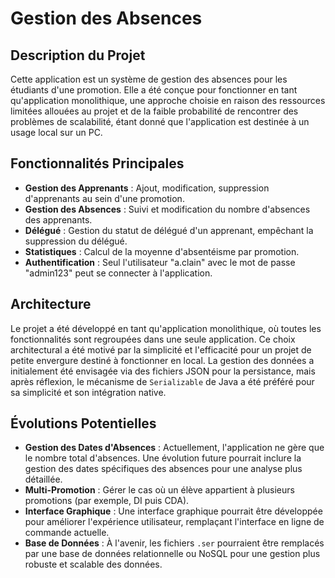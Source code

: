# Gestion des Absences

## Description du Projet

Cette application est un système de gestion des absences pour les étudiants d'une promotion. Elle a été conçue pour fonctionner en tant qu'application monolithique, une approche choisie en raison des ressources limitées allouées au projet et de la faible probabilité de rencontrer des problèmes de scalabilité, étant donné que l'application est destinée à un usage local sur un PC.

## Fonctionnalités Principales

- **Gestion des Apprenants** : Ajout, modification, suppression d'apprenants au sein d'une promotion.
- **Gestion des Absences** : Suivi et modification du nombre d'absences des apprenants.
- **Délégué** : Gestion du statut de délégué d'un apprenant, empêchant la suppression du délégué.
- **Statistiques** : Calcul de la moyenne d'absentéisme par promotion.
- **Authentification** : Seul l'utilisateur "a.clain" avec le mot de passe "admin123" peut se connecter à l'application.

## Architecture

Le projet a été développé en tant qu'application monolithique, où toutes les fonctionnalités sont regroupées dans une seule application. Ce choix architectural a été motivé par la simplicité et l'efficacité pour un projet de petite envergure destiné à fonctionner en local. La gestion des données a initialement été envisagée via des fichiers JSON pour la persistance, mais après réflexion, le mécanisme de `Serializable` de Java a été préféré pour sa simplicité et son intégration native.

## Évolutions Potentielles

- **Gestion des Dates d'Absences** : Actuellement, l'application ne gère que le nombre total d'absences. Une évolution future pourrait inclure la gestion des dates spécifiques des absences pour une analyse plus détaillée.
- **Multi-Promotion** : Gérer le cas où un élève appartient à plusieurs promotions (par exemple, DI puis CDA).
- **Interface Graphique** : Une interface graphique pourrait être développée pour améliorer l'expérience utilisateur, remplaçant l'interface en ligne de commande actuelle.
- **Base de Données** : À l'avenir, les fichiers `.ser` pourraient être remplacés par une base de données relationnelle ou NoSQL pour une gestion plus robuste et scalable des données.
